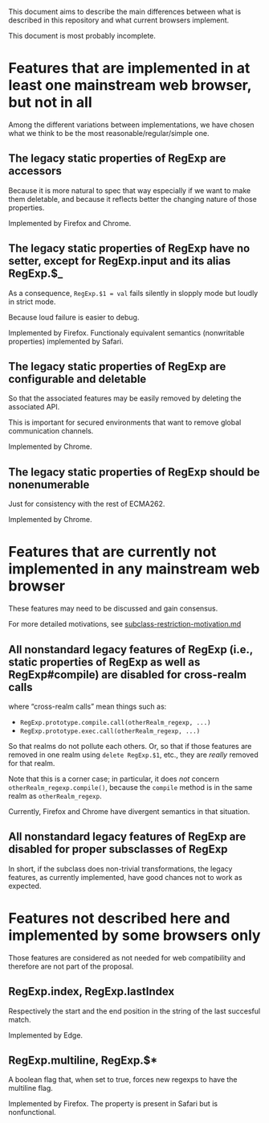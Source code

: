This document aims to describe the main differences between what is described in this repository and what current browsers implement.

This document is most probably incomplete.

# Features that are implemented in at least one mainstream web browser, but not in all

Among the different variations between implementations, we have chosen what we think to be the most reasonable/regular/simple one.

## The legacy static properties of RegExp are accessors

Because it is more natural to spec that way especially if we want to make them deletable, and because it reflects better the changing nature of those properties.

Implemented by Firefox and Chrome.

## The legacy static properties of RegExp have no setter, except for RegExp.input and its alias RegExp.$_

As a consequence, `RegExp.$1 = val` fails silently in slopply mode but loudly in strict mode.

Because loud failure is easier to debug.

Implemented by Firefox. Functionaly equivalent semantics (nonwritable properties) implemented by Safari.

## The legacy static properties of RegExp are configurable and deletable

So that the associated features may be easily removed by deleting the associated API.

This is important for secured environments that want to remove global communication channels.

Implemented by Chrome.

## The legacy static properties of RegExp should be nonenumerable

Just for consistency with the rest of ECMA262.

Implemented by Chrome.

# Features that are currently not implemented in any mainstream web browser

These features may need to be discussed and gain consensus.

For more detailed motivations, see [subclass-restriction-motivation.md](subclass-restriction-motivation.md)

## All nonstandard legacy features of RegExp (i.e., static properties of RegExp as well as RegExp#compile) are disabled for cross-realm calls

where “cross-realm calls” mean things such as:

* `RegExp.prototype.compile.call(otherRealm_regexp, ...)`
* `RegExp.prototype.exec.call(otherRealm_regexp, ...)`

So that realms do not pollute each others. Or, so that if those features are removed in one realm using `delete RegExp.$1`, etc., they are *really* removed for that realm.

Note that this is a corner case; in particular, it does *not* concern `otherRealm_regexp.compile()`, because the `compile` method is in the same realm as `otherRealm_regexp`.

Currently, Firefox and Chrome have divergent semantics in that situation.

## All nonstandard legacy features of RegExp are disabled for proper subsclasses of RegExp

In short, if the subclass does non-trivial transformations, the legacy features, as currently implemented, have good chances not to work as expected.


# Features not described here and implemented by some browsers only

Those features are considered as not needed for web compatibility and therefore are not part of the proposal.

## RegExp.index, RegExp.lastIndex

Respectively the start and the end position in the string of the last succesful match.

Implemented by Edge.

## RegExp.multiline, RegExp.$*

A boolean flag that, when set to true, forces new regexps to have the multiline flag.

Implemented by Firefox. The property is present in Safari but is nonfunctional.

